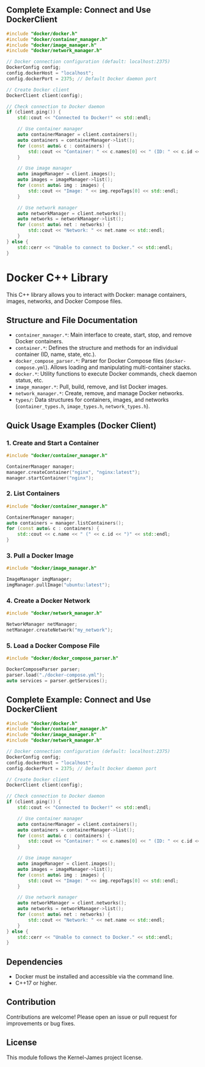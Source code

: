 ## Complete Example: Connect and Use DockerClient

```cpp
#include "docker/docker.h"
#include "docker/container_manager.h"
#include "docker/image_manager.h"
#include "docker/network_manager.h"

// Docker connection configuration (default: localhost:2375)
DockerConfig config;
config.dockerHost = "localhost";
config.dockerPort = 2375; // Default Docker daemon port

// Create Docker client
DockerClient client(config);

// Check connection to Docker daemon
if (client.ping()) {
	std::cout << "Connected to Docker!" << std::endl;

	// Use container manager
	auto containerManager = client.containers();
	auto containers = containerManager->list();
	for (const auto& c : containers) {
		std::cout << "Container: " << c.names[0] << " (ID: " << c.id << ")" << std::endl;
	}

	// Use image manager
	auto imageManager = client.images();
	auto images = imageManager->list();
	for (const auto& img : images) {
		std::cout << "Image: " << img.repoTags[0] << std::endl;
	}

	// Use network manager
	auto networkManager = client.networks();
	auto networks = networkManager->list();
	for (const auto& net : networks) {
		std::cout << "Network: " << net.name << std::endl;
	}
} else {
	std::cerr << "Unable to connect to Docker." << std::endl;
}
```

# Docker C++ Library

This C++ library allows you to interact with Docker: manage containers, images, networks, and Docker Compose files.

## Structure and File Documentation

- `container_manager.*`: Main interface to create, start, stop, and remove Docker containers.
- `container.*`: Defines the structure and methods for an individual container (ID, name, state, etc.).
- `docker_compose_parser.*`: Parser for Docker Compose files (`docker-compose.yml`). Allows loading and manipulating multi-container stacks.
- `docker.*`: Utility functions to execute Docker commands, check daemon status, etc.
- `image_manager.*`: Pull, build, remove, and list Docker images.
- `network_manager.*`: Create, remove, and manage Docker networks.
- `types/`: Data structures for containers, images, and networks (`container_types.h`, `image_types.h`, `network_types.h`).

## Quick Usage Examples (Docker Client)

### 1. Create and Start a Container

```cpp
#include "docker/container_manager.h"

ContainerManager manager;
manager.createContainer("nginx", "nginx:latest");
manager.startContainer("nginx");
```

### 2. List Containers

```cpp
#include "docker/container_manager.h"

ContainerManager manager;
auto containers = manager.listContainers();
for (const auto& c : containers) {
	std::cout << c.name << " (" << c.id << ")" << std::endl;
}
```

### 3. Pull a Docker Image

```cpp
#include "docker/image_manager.h"

ImageManager imgManager;
imgManager.pullImage("ubuntu:latest");
```

### 4. Create a Docker Network

```cpp
#include "docker/network_manager.h"

NetworkManager netManager;
netManager.createNetwork("my_network");
```

### 5. Load a Docker Compose File

```cpp
#include "docker/docker_compose_parser.h"

DockerComposeParser parser;
parser.load("./docker-compose.yml");
auto services = parser.getServices();
```

## Complete Example: Connect and Use DockerClient

```cpp
#include "docker/docker.h"
#include "docker/container_manager.h"
#include "docker/image_manager.h"
#include "docker/network_manager.h"

// Docker connection configuration (default: localhost:2375)
DockerConfig config;
config.dockerHost = "localhost";
config.dockerPort = 2375; // Default Docker daemon port

// Create Docker client
DockerClient client(config);

// Check connection to Docker daemon
if (client.ping()) {
	std::cout << "Connected to Docker!" << std::endl;

	// Use container manager
	auto containerManager = client.containers();
	auto containers = containerManager->list();
	for (const auto& c : containers) {
		std::cout << "Container: " << c.names[0] << " (ID: " << c.id << ")" << std::endl;
	}

	// Use image manager
	auto imageManager = client.images();
	auto images = imageManager->list();
	for (const auto& img : images) {
		std::cout << "Image: " << img.repoTags[0] << std::endl;
	}

	// Use network manager
	auto networkManager = client.networks();
	auto networks = networkManager->list();
	for (const auto& net : networks) {
		std::cout << "Network: " << net.name << std::endl;
	}
} else {
	std::cerr << "Unable to connect to Docker." << std::endl;
}
```

## Dependencies

- Docker must be installed and accessible via the command line.
- C++17 or higher.

## Contribution

Contributions are welcome! Please open an issue or pull request for improvements or bug fixes.

## License

This module follows the Kernel-James project license.
